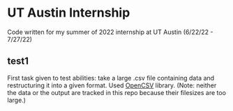 # UT Austin Internship
Code written for my summer of 2022 internship at UT Austin (6/22/22 - 7/27/22)

## test1
First task given to test abilities: take a large .csv file containing data and restructuring it into a given format. Used [OpenCSV](opencsv.sourceforge.net) library. (Note: neither the data or the output are tracked in this repo because their filesizes are too large.)